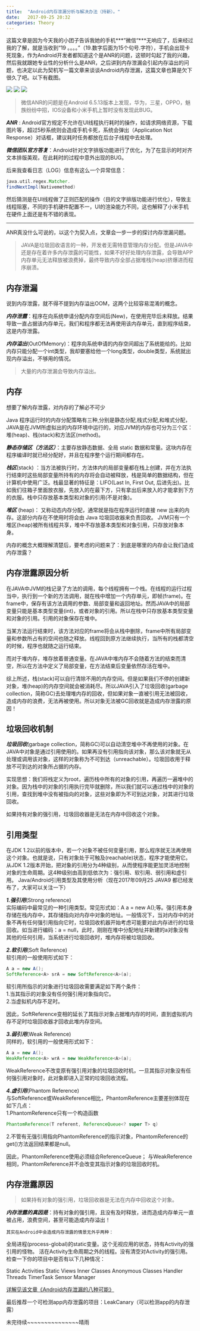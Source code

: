 ```yaml
---
title:  "Android内存泄漏分析与解决办法（持新）。"
date:   2017-09-25 20:32
categories: Theory
---
```


这篇文章是因为今天我的小团子告诉我她的手机***”微信“***无响应了，后来经过我的了解，就是当收到“19 。。。。”（19.数字后面为15个句号.字符），手机会出现卡死现象，作为Android开发者都知道这个是ANR的问题，这顿时勾起了我的兴趣，然后我就跟她专业性的分析什么是ANR，之后讲到内存泄漏会引起内存溢出的问题，也决定以此为契机写一篇文章来谈谈Android内存泄漏，这篇文章也算是欠下很久了吧。以下有截图。

![](https://github.com/qydq/qydq.github.io/blob/master/res/screen/wechart_anr.jpg?raw=true)
![](https://github.com/qydq/qydq.github.io/blob/master/res/screen/wechar_anr_version.jpg?raw=true)
![](https://github.com/qydq/qydq.github.io/blob/master/res/screen/wechar_anr_news.jpg?raw=true)

>微信ANR的问题是在Android 6.5.13版本上发现，华为，三星，OPPO，魅族纷纷中招，IOS设备和小米手机上暂时没有发现此BUG。

***ANR*** : Android官方规定不允许在UI线程执行耗时的操作，如请求网络资源，下载图片等，超过5秒系统则会造成手机卡死，系统会弹出（Application Not Response）对话框，建议耗时任务都放在后台子线程中去处理。

***微信团队官方答复***：Android针对文字排版功能进行了优化，为了在显示的时对齐文本排版美观，在此耗时的过程中意外出现的BUG。

后来我查看日志（LOG）信息有这么一个异常信息：

```groovy
java.util.regex.Matcher.
findNextImpl(Nativemethod)
```
然后猜测是在UI线程做了正则匹配的操作（目的文字排版功能进行优化），导致主线程阻塞，不同的手机硬件配置不一，UI的渲染能力不同，这也解释了小米手机在硬件上面还是有不错的表现。  

***

ANR真没什么可说的，以这个为契入点，文章会一步一步的探讨内存泄漏问题。

>JAVA是垃圾回收语言的一种，开发者无需特意管理内存分配。但是JAVA中还是存在着许多内存泄露的可能性，如果不好好处理内存泄露，会导致APP内存单元无法释放被浪费掉，最终导致内存全部占据堆栈(heap)挤爆进而程序崩溃。

## 内存泄漏

说到内存泄露，就不得不提到内存溢出OOM，这两个比较容易混淆的概念。  

***内存泄露***：程序在向系统申请分配内存空间后(New)，在使用完毕后未释放。结果导致一直占据该内存单元，我们和程序都无法再使用该内存单元，直到程序结束，这是内存泄露。  

***内存溢出***(OutOfMemory)：程序向系统申请的内存空间超出了系统能给的。比如内存只能分配一个int类型，我却要塞给他一个long类型，double类型，系统就出现内存溢出，不够用的情况。  

>大量的内存泄漏会导致内存溢出。

## 内存

想要了解内存泄露，对内存的了解必不可少

Java 程序运行时的内存分配策略有三种,分别是静态分配,栈式分配,和堆式分配，JAVA是在JVM所虚拟出的内存环境中运行的，对应JVM的内存也可分为三个区：堆(heap)、栈(stack)和方法区(method)。

***静态存储区（方法区）***：主要存放静态数据、全局 static 数据和常量。这块内存在程序编译时就已经分配好，并且在程序整个运行期间都存在。 

***栈区***(stack) ：当方法被执行时，方法体内的局部变量都在栈上创建，并在方法执行结束时这些局部变量所持有的内存将会自动被释放，栈是简单的数据结构，但在计算机中使用广泛。栈最显著的特征是：LIFO(Last In, First Out, 后进先出)。比如我们往箱子里面放衣服，先放入的在最下方，只有拿出后来放入的才能拿到下方的衣服。栈中只存放基本类型和对象的引用(不是对象)。

***堆区*** (heap)： 又称动态内存分配，通常就是指在程序运行时直接 new 出来的内存。这部分内存在不使用时将会由 Java 垃圾回收器来负责回收。 JVM只有一个堆区(heap)被所有线程共享，堆中不存放基本类型和对象引用，只存放对象本身。

内存的概念大概理解清楚后，要考虑的问题来了：到底是哪里的内存会让我们造成内存泄露？

## 内存泄露原因分析

在JAVA中JVM的栈记录了方法的调用，每个线程拥有一个栈。在线程的运行过程当中，执行到一个新的方法调用，就在栈中增加一个内存单元，即帧(frame)。在frame中，保存有该方法调用的参数、局部变量和返回地址。然而JAVA中的局部变量只能是基本类型变量(int)，或者对象的引用。所以在栈中只存放基本类型变量和对象的引用。引用的对象保存在堆中。

当某方法运行结束时，该方法对应的frame将会从栈中删除，frame中所有局部变量和参数所占有的空间也随之释放。线程回到原方法继续执行，当所有的栈都清空的时候，程序也就随之运行结束。

而对于堆内存，堆存放着普通变量。在JAVA中堆内存不会随着方法的结束而清空，所以在方法中定义了局部变量，在方法结束后变量依然存活在堆中。

综上所述，栈(stack)可以自行清除不用的内存空间。但是如果我们不停的创建新对象，堆(heap)的内存空间就会被消耗尽。所以JAVA引入了垃圾回收(garbage collection，简称GC)去处理堆内存的回收，但如果对象一直被引用无法被回收，造成内存的浪费，无法再被使用。所以对象无法被GC回收就是造成内存泄露的原因！

## 垃圾回收机制

***垃圾回收***(garbage collection，简称GC)可以自动清空堆中不再使用的对象。在JAVA中对象是通过引用使用的。如果再没有引用指向该对象，那么该对象就无从处理或调用该对象，这样的对象称为不可到达（unreachable）。垃圾回收用于释放不可到达的对象所占据的内存。

实现思想：我们将栈定义为root，遍历栈中所有的对象的引用，再遍历一遍堆中的对象。因为栈中的对象的引用执行完毕就删除，所以我们就可以通过栈中的对象的引用，查找到堆中没有被指向的对象，这些对象即为不可到达对象，对其进行垃圾回收。

如果持有对象的强引用，垃圾回收器是无法在内存中回收这个对象。

## 引用类型

在JDK 1.2以前的版本中，若一个对象不被任何变量引用，那么程序就无法再使用这个对象。也就是说，只有对象处于可触及(reachable)状态，程序才能使用它。从JDK 1.2版本开始，把对象的引用分为4种级别，从而使程序能更加灵活地控制对象的生命周期。这4种级别由高到低依次为：强引用、软引用、弱引用和虚引用。
Java/Android引用类型及其使用分析（现在2017年09月25 JAVA9 都已经发布了，大家可以关注一下）

***1.强引用***(Strong reference)<br>
实际编码中最常见的一种引用类型。常见形式如：A a = new A();等。强引用本身存储在栈内存中，其存储指向对内存中对象的地址。一般情况下，当对内存中的对象不再有任何强引用指向它时，垃圾回收机器开始考虑可能要对此内存进行的垃圾回收。如当进行编码：a = null，此时，刚刚在堆中分配地址并新建的a对象没有其他的任何引用，当系统进行垃圾回收时，堆内存将被垃圾回收。

***2.软引用***(Soft Reference)<br>
软引用的一般使用形式如下：
```groovy
A a = new A();
SoftReference<A> srA = new SoftReference<A>(a);
```
软引用所指示的对象进行垃圾回收需要满足如下两个条件：<br>
1.当其指示的对象没有任何强引用对象指向它。  
2.当虚拟机内存不足时。  

因此，SoftReference变相的延长了其指示对象占据堆内存的时间，直到虚拟机内存不足时垃圾回收器才回收此堆内存空间。

***3.弱引用***(Weak Reference)<br>
同样的，软引用的一般使用形式如下：
```groovy
A a = new A();
WeakReference<A> wrA = new WeakReference<A>(a);
```
WeakReference不改变原有强引用对象的垃圾回收时机，一旦其指示对象没有任何强引用对象时，此对象即进入正常的垃圾回收流程。

***4.虚引用***(Phantom Reference)<br>
与SoftReference或WeakReference相比，PhantomReference主要差别体现在如下几点：<br>
1.PhantomReference只有一个构造函数
```groovy
PhantomReference(T referent, ReferenceQueue<? super T> q)
```
2.不管有无强引用指向PhantomReference的指示对象，PhantomReference的get()方法返回结果都是null。

因此，PhantomReference使用必须结合ReferenceQueue；
与WeakReference相同，PhantomReference并不会改变其指示对象的垃圾回收时机。

## 内存泄露原因

>如果持有对象的强引用，垃圾回收器是无法在内存中回收这个对象。

***内存泄露的真因是***：持有对象的强引用，且没有及时释放，进而造成内存单元一直被占用，浪费空间，甚至可能造成内存溢出！

`其实在Android中会造成内存泄露的情景无外乎两种：`

全局进程(process-global)的static变量。这个无视应用的状态，持有Activity的强引用的怪物。
活在Activity生命周期之外的线程。没有清空对Activity的强引用。
检查一下你的项目中是否有以下几种情况：

Static Activities
Static Views
Inner Classes
Anonymous Classes
Handler
Threads
TimerTask
Sensor Manager

[详解见该文章《Android内存泄漏的八种可能》
](http://www.jianshu.com/p/ac00e370f83d?hmsr=toutiao.io&utm_medium=toutiao.io&utm_source=toutiao.io)

最后推荐一个可检测app内存泄露的项目：LeakCanary（可以检测app的内存泄露）


未完待续~~~~~~~~~~~~~~~晴雨   



